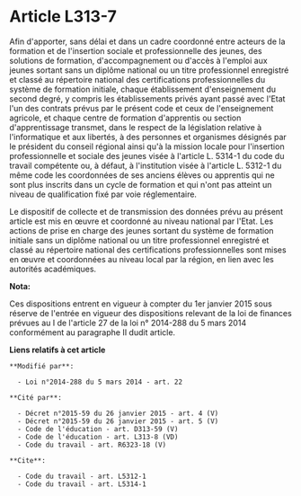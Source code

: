 # Article L313-7

Afin d'apporter, sans délai et dans un cadre coordonné entre acteurs de la formation et de l'insertion sociale et
professionnelle des jeunes, des solutions de formation, d'accompagnement ou d'accès à l'emploi aux jeunes sortant sans un
diplôme national ou un titre professionnel enregistré et classé au répertoire national des certifications professionnelles du
système de formation initiale, chaque établissement d'enseignement du second degré, y compris les établissements privés ayant
passé avec l'Etat l'un des contrats prévus par le présent code et ceux de l'enseignement agricole, et chaque centre de
formation d'apprentis ou section d'apprentissage transmet, dans le respect de la législation relative à l'informatique et aux
libertés, à des personnes et organismes désignés par le président du conseil régional ainsi qu'à la mission locale pour
l'insertion professionnelle et sociale des jeunes visée à l'article L. 5314-1 du code du travail compétente ou, à défaut, à
l'institution visée à l'article L. 5312-1 du même code les coordonnées de ses anciens élèves ou apprentis qui ne sont plus
inscrits dans un cycle de formation et qui n'ont pas atteint un niveau de qualification fixé par voie réglementaire. 

Le dispositif de collecte et de transmission des données prévu au présent article est mis en œuvre et coordonné au niveau
national par l'Etat. Les actions de prise en charge des jeunes sortant du système de formation initiale sans un diplôme
national ou un titre professionnel enregistré et classé au répertoire national des certifications professionnelles sont mises
en œuvre et coordonnées au niveau local par la région, en lien avec les autorités académiques.

**Nota:**

Ces dispositions entrent en vigueur à compter du 1er janvier 2015 sous réserve de l'entrée en vigueur des dispositions
relevant de la loi de finances prévues au I de l'article 27 de la loi n° 2014-288 du 5 mars 2014 conformément au paragraphe
II dudit article.

**Liens relatifs à cet article**

	**Modifié par**:

	  - Loi n°2014-288 du 5 mars 2014 - art. 22

	**Cité par**:

	  - Décret n°2015-59 du 26 janvier 2015 - art. 4 (V)
	  - Décret n°2015-59 du 26 janvier 2015 - art. 5 (V)
	  - Code de l'éducation - art. D313-59 (V)
	  - Code de l'éducation - art. L313-8 (VD)
	  - Code du travail - art. R6323-18 (V)

	**Cite**:

	  - Code du travail - art. L5312-1
	  - Code du travail - art. L5314-1
